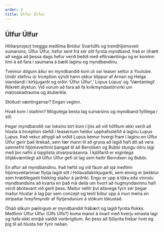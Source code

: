 ```yaml
---
order: 2
title: Úlfur Úlfur
---
```


## Úlfur Úlfur

Hliðarproject tveggja meðlima Bróður Svartúlfs og trendhljómsveit sumarsins, Úlfur Úlfur, hefur sent frá sér sitt fyrsta myndband. Það er óhætt að segja að þessa dags hefur verið beðið með eftirvæntingu og er kominn tími á að fara í saumana á bæði laginu og myndbandinu.

Tveimur dögum áður en myndbandið kom út var teaser settur á Youtube. Undir stefinu úr Inception sýndi hann okkur klippur af Arnari og Helga standandi í kirkjugarði og orðin ‘Úlfur Úlfur‘,‘ Lúpus Lúpus‘ og ‘Væntanlegt‘. Rökrétt ályktun: Við vorum að fara að fá kvikmyndastórvirki um matroskadrauma og átuberkla.

Stóðust væntingarnar? Engan veginn.

Hvað kom í staðinn? Mögulega besta lag sumarsins og myndband fyllilega í stíl.

Þegar myndbandið var loksins birt kom í ljós að við höfðum ekki verið að hlusta á Inception stefið í teasernum heldur upphafsstefið á laginu Lupus Lupus. Það vekur athygli að orðið Lupus kemur hvergi fram í laginu en Úlfur Úlfur gerir það ítrekað, sem fær mann til að gruna að lagið hafi átt að vera samnefnt hljómsveitinni þangað til að Berndsen og Bubbi stungu öðru lagi með því nafni á topplista útvarpsrásanna. Í kjölfarið er eiginlega óhjákvæmilegt að Úlfur Úlfur gefi út lag sem heitir Berndsen og Bubbi.

En aftur að myndbandinu. Það hefst og við fáum að sjá meðlimi hljómsveitarinnar flytja lagið sitt í Hólavallakirkjugarði, sem einnig er þekktur sem hræðilegasti fokkíng staður á jarðríki. Engu er upp á töku eða vinnslu myndbandsins að kvarta en það má deila um hvort að hugmyndavinnu hafi verið ábótavant við gerð þess. Maður veltir því allavega fyrir sér þegar maður hlustar á lag þar sem concept og texti bíður upp á mun meira en strípaðar hreyfimyndir af flytjendunum á stökum tökustað.

Óháð slíkum pælingum er myndbandið frábært og lagið fyrsta flokks. Meðlimir Úlfur Úlfur (Úlfs Úlfs?) koma manni á óvart með hverju einasta lagi og hafa ekki ennþá valdið vonbrigðum.  Án þess að fjölyrða frekar hvet ég þig til að hlusta hér fyrir neðan.
